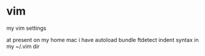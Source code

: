 # vim
my vim settings

at present on my home mac i have autoload bundle ftdetect indent syntax in my ~/.vim dir
